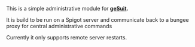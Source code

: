 This is a simple administrative module for **[geSuit](http://www.github.com/AddstarMC/gesuit).**

It is build to be run on  a Spigot server and communicate back to a bungee proxy for central administrative commands

Currently it only supports remote server restarts.
